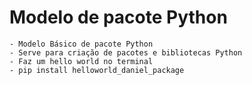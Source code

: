 # Modelo de pacote Python

    - Modelo Básico de pacote Python
    - Serve para criação de pacotes e bibliotecas Python
    - Faz um hello world no terminal
    - pip install helloworld_daniel_package